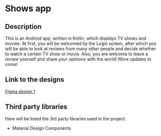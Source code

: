 # Shows app

## Description
This is an Android app, written in Kotlin, which displays TV shows and movies. At first, you will be welcomed by the Login screen, after which you will be able to look at reviews from many other people and decide whether to watch a certain TV show or movie. Also, you are welcome to leave a review yourself and share your opinions with the world! More updates to come!

## Link to the designs
[Figma design 1](https://www.figma.com/file/4jnWB7pHRandFH16rP5mXc/Assignment-2?node-id=0%3A1)

## Third party libraries
Here will be listed the 3rd party libraries used in the project:
* Material Design Components
